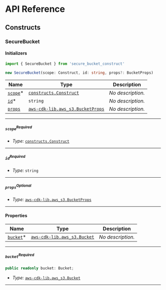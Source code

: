# API Reference <a name="API Reference" id="api-reference"></a>

## Constructs <a name="Constructs" id="constructs"></a>

### SecureBucket <a name="secure_bucket_construct.SecureBucket" id="securebucketconstructsecurebucket"></a>

#### Initializers <a name="secure_bucket_construct.SecureBucket.Initializer" id="securebucketconstructsecurebucketinitializer"></a>

```typescript
import { SecureBucket } from 'secure_bucket_construct'

new SecureBucket(scope: Construct, id: string, props?: BucketProps)
```

| **Name** | **Type** | **Description** |
| --- | --- | --- |
| [`scope`](#securebucketconstructsecurebucketparameterscope)<span title="Required">*</span> | [`constructs.Construct`](#constructs.Construct) | *No description.* |
| [`id`](#securebucketconstructsecurebucketparameterid)<span title="Required">*</span> | `string` | *No description.* |
| [`props`](#securebucketconstructsecurebucketparameterprops) | [`aws-cdk-lib.aws_s3.BucketProps`](#aws-cdk-lib.aws_s3.BucketProps) | *No description.* |

---

##### `scope`<sup>Required</sup> <a name="secure_bucket_construct.SecureBucket.parameter.scope" id="securebucketconstructsecurebucketparameterscope"></a>

- *Type:* [`constructs.Construct`](#constructs.Construct)

---

##### `id`<sup>Required</sup> <a name="secure_bucket_construct.SecureBucket.parameter.id" id="securebucketconstructsecurebucketparameterid"></a>

- *Type:* `string`

---

##### `props`<sup>Optional</sup> <a name="secure_bucket_construct.SecureBucket.parameter.props" id="securebucketconstructsecurebucketparameterprops"></a>

- *Type:* [`aws-cdk-lib.aws_s3.BucketProps`](#aws-cdk-lib.aws_s3.BucketProps)

---



#### Properties <a name="Properties" id="properties"></a>

| **Name** | **Type** | **Description** |
| --- | --- | --- |
| [`bucket`](#securebucketconstructsecurebucketpropertybucket)<span title="Required">*</span> | [`aws-cdk-lib.aws_s3.Bucket`](#aws-cdk-lib.aws_s3.Bucket) | *No description.* |

---

##### `bucket`<sup>Required</sup> <a name="secure_bucket_construct.SecureBucket.property.bucket" id="securebucketconstructsecurebucketpropertybucket"></a>

```typescript
public readonly bucket: Bucket;
```

- *Type:* [`aws-cdk-lib.aws_s3.Bucket`](#aws-cdk-lib.aws_s3.Bucket)

---





